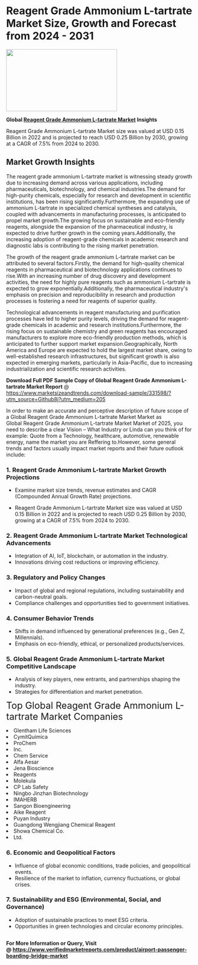 <H1>Reagent Grade Ammonium L-tartrate Market Size, Growth and Forecast from 2024 - 2031</H1><img class="aligncenter size-medium wp-image-584254" src="https://thirdeyenews.in/wp-content/uploads/2024/09/Global-Market-Research-300x168.jpeg" alt="" width="300" height="168" /><p><strong>Global&nbsp;<a href="https://www.marketsizeandtrends.com/download-sample/331598/?utm_source=Github8j?utm_medium=205">Reagent Grade Ammonium L-tartrate Market</a> Insights</strong></p><p>Reagent Grade Ammonium L-tartrate Market size was valued at USD 0.15 Billion in 2022 and is projected to reach USD 0.25 Billion by 2030, growing at a CAGR of 7.5% from 2024 to 2030.</p><p><h2>Market Growth Insights</h2> <p>The reagent grade ammonium L-tartrate market is witnessing steady growth due to increasing demand across various applications, including pharmaceuticals, biotechnology, and chemical industries.The demand for high-purity chemicals, especially for research and development in scientific institutions, has been rising significantly.Furthermore, the expanding use of ammonium L-tartrate in specialized chemical syntheses and catalysis, coupled with advancements in manufacturing processes, is anticipated to propel market growth.The growing focus on sustainable and eco-friendly reagents, alongside the expansion of the pharmaceutical industry, is expected to drive further growth in the coming years.Additionally, the increasing adoption of reagent-grade chemicals in academic research and diagnostic labs is contributing to the rising market penetration.</p> <p>The growth of the reagent grade ammonium L-tartrate market can be attributed to several factors.Firstly, the demand for high-quality chemical reagents in pharmaceutical and biotechnology applications continues to rise.With an increasing number of drug discovery and development activities, the need for highly pure reagents such as ammonium L-tartrate is expected to grow exponentially.Additionally, the pharmaceutical industry's emphasis on precision and reproducibility in research and production processes is fostering a need for reagents of superior quality.</p> <p>Technological advancements in reagent manufacturing and purification processes have led to higher purity levels, driving the demand for reagent-grade chemicals in academic and research institutions.Furthermore, the rising focus on sustainable chemistry and green reagents has encouraged manufacturers to explore more eco-friendly production methods, which is anticipated to further support market expansion.Geographically, North America and Europe are expected to hold the largest market share, owing to well-established research infrastructures, but significant growth is also expected in emerging markets, particularly in Asia-Pacific, due to increasing industrialization and scientific research activities.</p> <p><span class=""><strong>Download Full PDF Sample Copy of Global Reagent Grade Ammonium L-tartrate Market Report</strong> @ <a href="https://www.marketsizeandtrends.com/download-sample/331598/?utm_source=Github8j?utm_medium=205" target="_blank">https://www.marketsizeandtrends.com/download-sample/331598/?utm_source=Github8j?utm_medium=205</a></span></p><p>In order to make an accurate and perceptive description of future scope of a Global&nbsp;Reagent Grade Ammonium L-tartrate Market Market as Global&nbsp;Reagent Grade Ammonium L-tartrate Market Market of 2025, you need to describe a clear Vision &ndash; What Industry or Linda can you think of for example: Quote from a Technology, healthcare, automotive, renewable energy, name the market you are Reffering to.However, some general trends and factors usually impact market reports and their future outlook include:</p><h3>1.&nbsp;<strong>Reagent Grade Ammonium L-tartrate Market Growth Projections</strong></h3><ul><li>Examine market size trends, revenue estimates and CAGR (Compounded Annual Growth Rate) projections.</li><li><p>Reagent Grade Ammonium L-tartrate Market size was valued at USD 0.15 Billion in 2022 and is projected to reach USD 0.25 Billion by 2030, growing at a CAGR of 7.5% from 2024 to 2030.</p></li></ul><h3>2.&nbsp;<strong>Reagent Grade Ammonium L-tartrate Market Technological Advancements</strong></h3><ul><li>Integration of AI, IoT, blockchain, or automation in the industry.</li><li>Innovations driving cost reductions or improving efficiency.</li></ul><h3>3.&nbsp;<strong>Regulatory and Policy Changes</strong></h3><ul><li>Impact of global and regional regulations, including sustainability and carbon-neutral goals.</li><li>Compliance challenges and opportunities tied to government initiatives.</li></ul><h3>4.&nbsp;<strong>Consumer Behavior Trends</strong></h3><ul><li>Shifts in demand influenced by generational preferences (e.g., Gen Z, Millennials).</li><li>Emphasis on eco-friendly, ethical, or personalized products/services.</li></ul><h3>5.&nbsp;<strong>Global Reagent Grade Ammonium L-tartrate Market Competitive Landscape</strong></h3><ul><li>Analysis of key players, new entrants, and partnerships shaping the industry.</li><li>Strategies for differentiation and market penetration.</li></ul><p data-pm-slice="1 1 []"><span style="color: inherit; font-family: inherit; font-size: 25px;">Top Global Reagent Grade Ammonium L-tartrate Market Companies</span></p><div class="" data-test-id=""><p><li>Glentham Life Sciences</li><li> CymitQuimica</li><li> ProChem</li><li> Inc.</li><li> Chem Service</li><li> Alfa Aesar</li><li> Jena Bioscience</li><li> Reagents</li><li> Molekula</li><li> CP Lab Safety</li><li> Ningbo Jinzhan Biotechnology</li><li> IMAHERB</li><li> Sangon Bioengineering</li><li> Aike Reagent</li><li> Puyan Industry</li><li> Guangdong Wengjiang Chemical Reagent</li><li> Showa Chemical Co.</li><li> Ltd.</li></p></div><h3>6.&nbsp;<strong>Economic and Geopolitical Factors</strong></h3><ul><li>Influence of global economic conditions, trade policies, and geopolitical events.</li><li>Resilience of the market to inflation, currency fluctuations, or global crises.</li></ul><h3>7.&nbsp;<strong>Sustainability and ESG (Environmental, Social, and Governance)</strong></h3><ul><li>Adoption of sustainable practices to meet ESG criteria.</li><li>Opportunities in green technologies and circular economy principles.</li></ul><h2><strong style="font-size: 14px;">For More Information or Query, Visit @&nbsp;</strong><a style="background-color: #ffffff; font-size: 14px;" href="https://www.marketsizeandtrends.com/report/reagent-grade-ammonium-l-tartrate-market/" target="_blank">https://www.verifiedmarketreports.com/product/airport-passenger-boarding-bridge-market</a></h2>